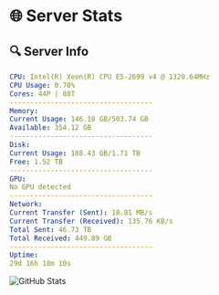 # 🌐 Server Stats
## 🔍 Server Info
```yaml
CPU: Intel(R) Xeon(R) CPU E5-2699 v4 @ 1320.64MHz
CPU Usage: 0.70%
Cores: 44P | 88T
-----------------------------------
Memory:
Current Usage: 146.18 GB/503.74 GB
Available: 354.12 GB
-----------------------------------
Disk:
Current Usage: 108.43 GB/1.71 TB
Free: 1.52 TB
-----------------------------------
GPU:
No GPU detected
-----------------------------------
Network:
Current Transfer (Sent): 18.81 MB/s
Current Transfer (Received): 135.76 KB/s
Total Sent: 46.73 TB
Total Received: 449.89 GB
-----------------------------------
Uptime:
29d 16h 18m 10s
```
![GitHub Stats](https://img.shields.io/badge/Updated-2025-04-06_13:40:59-blue)